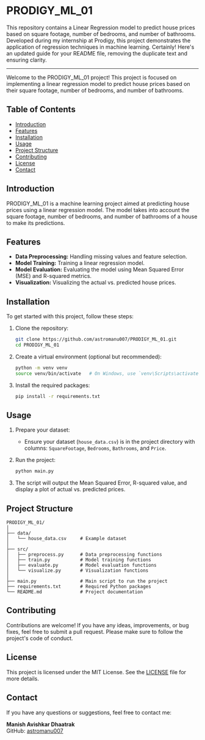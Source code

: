 # PRODIGY_ML_01
This repository contains a Linear Regression model to predict house prices based on square footage, number of bedrooms, and number of bathrooms. Developed during my internship at Prodigy, this project demonstrates the application of regression techniques in machine learning.
Certainly! Here's an updated guide for your README file, removing the duplicate text and ensuring clarity.

---
Welcome to the PRODIGY_ML_01 project! This project is focused on implementing a linear regression model to predict house prices based on their square footage, number of bedrooms, and number of bathrooms.

## Table of Contents

- [Introduction](#introduction)
- [Features](#features)
- [Installation](#installation)
- [Usage](#usage)
- [Project Structure](#project-structure)
- [Contributing](#contributing)
- [License](#license)
- [Contact](#contact)

## Introduction

PRODIGY_ML_01 is a machine learning project aimed at predicting house prices using a linear regression model. The model takes into account the square footage, number of bedrooms, and number of bathrooms of a house to make its predictions.

## Features

- **Data Preprocessing:** Handling missing values and feature selection.
- **Model Training:** Training a linear regression model.
- **Model Evaluation:** Evaluating the model using Mean Squared Error (MSE) and R-squared metrics.
- **Visualization:** Visualizing the actual vs. predicted house prices.

## Installation

To get started with this project, follow these steps:

1. Clone the repository:
    ```bash
    git clone https://github.com/astromanu007/PRODIGY_ML_01.git
    cd PRODIGY_ML_01
    ```

2. Create a virtual environment (optional but recommended):
    ```bash
    python -m venv venv
    source venv/bin/activate   # On Windows, use `venv\Scripts\activate`
    ```

3. Install the required packages:
    ```bash
    pip install -r requirements.txt
    ```

## Usage

1. Prepare your dataset:
    - Ensure your dataset (`house_data.csv`) is in the project directory with columns: `SquareFootage`, `Bedrooms`, `Bathrooms`, and `Price`.

2. Run the project:
    ```bash
    python main.py
    ```

3. The script will output the Mean Squared Error, R-squared value, and display a plot of actual vs. predicted prices.

## Project Structure

```
PRODIGY_ML_01/
│
├── data/
│   └── house_data.csv     # Example dataset
│
├── src/
│   ├── preprocess.py      # Data preprocessing functions
│   ├── train.py           # Model training functions
│   ├── evaluate.py        # Model evaluation functions
│   └── visualize.py       # Visualization functions
│
├── main.py                # Main script to run the project
├── requirements.txt       # Required Python packages
└── README.md              # Project documentation
```

## Contributing

Contributions are welcome! If you have any ideas, improvements, or bug fixes, feel free to submit a pull request. Please make sure to follow the project's code of conduct.

## License

This project is licensed under the MIT License. See the [LICENSE](LICENSE) file for more details.

## Contact

If you have any questions or suggestions, feel free to contact me:

**Manish Avishkar Dhaatrak**  
GitHub: [astromanu007](https://github.com/astromanu007)
